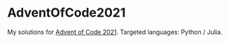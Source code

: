 AdventOfCode2021
================

My solutions for [Advent of Code 2021](https://adventofcode.com/2021).
Targeted languages: Python / Julia.
